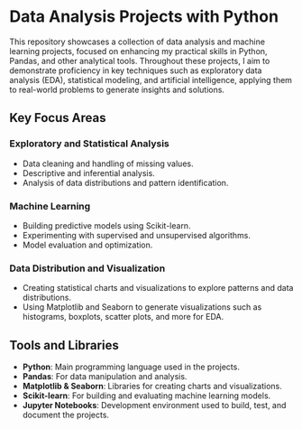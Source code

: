 # Data Analysis Projects with Python

This repository showcases a collection of data analysis and machine learning projects, focused on enhancing my practical skills in Python, Pandas, and other analytical tools. Throughout these projects, I aim to demonstrate proficiency in key techniques such as exploratory data analysis (EDA), statistical modeling, and artificial intelligence, applying them to real-world problems to generate insights and solutions.

## Key Focus Areas

### Exploratory and Statistical Analysis
- Data cleaning and handling of missing values.  
- Descriptive and inferential analysis.  
- Analysis of data distributions and pattern identification.  

### Machine Learning
- Building predictive models using Scikit-learn.  
- Experimenting with supervised and unsupervised algorithms.  
- Model evaluation and optimization.  

### Data Distribution and Visualization
- Creating statistical charts and visualizations to explore patterns and data distributions.  
- Using Matplotlib and Seaborn to generate visualizations such as histograms, boxplots, scatter plots, and more for EDA.  

## Tools and Libraries
- **Python**: Main programming language used in the projects.  
- **Pandas**: For data manipulation and analysis.  
- **Matplotlib & Seaborn**: Libraries for creating charts and visualizations.  
- **Scikit-learn**: For building and evaluating machine learning models.  
- **Jupyter Notebooks**: Development environment used to build, test, and document the projects.  
